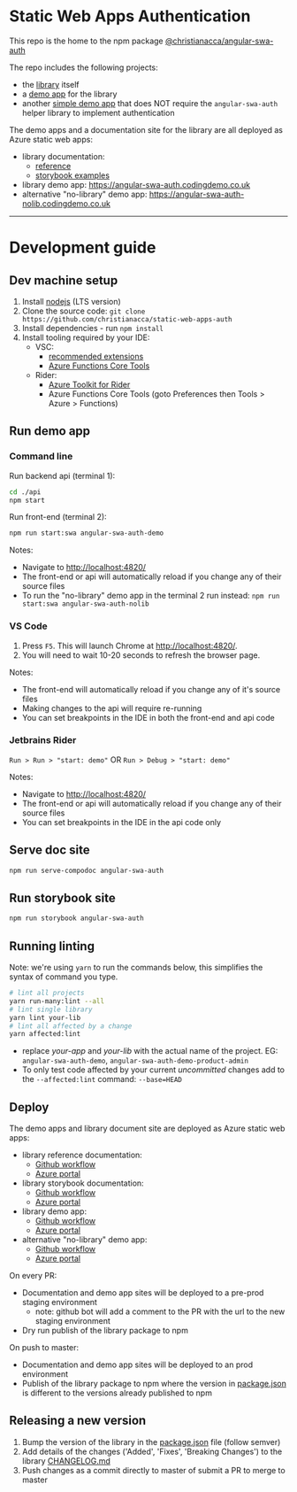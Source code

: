 # Static Web Apps Authentication

This repo is the home to the npm package [@christianacca/angular-swa-auth](https://www.npmjs.com/package/@christianacca/angular-swa-auth)

The repo includes the following projects:

* the [library](libs/angular-swa-auth/README.md) itself
* a [demo app](apps/angular-swa-auth-demo) for the library
* another [simple demo app](apps/angular-swa-auth-nolib) that does NOT require the <code>angular-swa-auth</code> helper library to implement authentication

The demo apps and a documentation site for the library are all deployed as Azure static web apps:

* library documentation: 
  - [reference](https://docs.angular-swa-auth.codingdemo.co.uk)
  - [storybook examples](https://stories.angular-swa-auth.codingdemo.co.uk)
* library demo app: <https://angular-swa-auth.codingdemo.co.uk>
* alternative "no-library" demo app: <https://angular-swa-auth-nolib.codingdemo.co.uk>

---

# Development guide

## Dev machine setup

1. Install [nodejs](https://nodejs.org/en/) (LTS version)
2. Clone the source code: `git clone https://github.com/christianacca/static-web-apps-auth`
3. Install dependencies - run `npm install`
4. Install tooling required by your IDE:
   - VSC: 
      - [recommended extensions](.vscode/extensions.json)
      - [Azure Functions Core Tools](https://github.com/Azure/azure-functions-core-tools#installing)
   - Rider:
      - [Azure Toolkit for Rider](https://plugins.jetbrains.com/plugin/11220-azure-toolkit-for-rider)
      - Azure Functions Core Tools (goto Preferences then Tools > Azure > Functions)

## Run demo app

### Command line

Run backend api (terminal 1):
```bash
cd ./api
npm start
```

Run front-end (terminal 2):
```bash
npm run start:swa angular-swa-auth-demo
```

Notes:
* Navigate to <http://localhost:4820/>
* The front-end or api will automatically reload if you change any of their source files
* To run the "no-library" demo app in the terminal 2 run instead: `npm run start:swa angular-swa-auth-nolib`

### VS Code

1. Press `F5`. This will launch Chrome at <http://localhost:4820/>.
2. You will need to wait 10-20 seconds to refresh the browser page.

Notes:
* The front-end will automatically reload if you change any of it's source files 
* Making changes to the api will require re-running
* You can set breakpoints in the IDE in both the front-end and api code

### Jetbrains Rider

`Run > Run > "start: demo"` OR `Run > Debug > "start: demo"`

Notes:
* Navigate to <http://localhost:4820/>
* The front-end or api will automatically reload if you change any of their source files
* You can set breakpoints in the IDE in the api code only

## Serve doc site

```bash
npm run serve-compodoc angular-swa-auth
```

## Run storybook site

```bash
npm run storybook angular-swa-auth
```

## Running linting

Note: we're using `yarn` to run the commands below, this simplifies the syntax of command you type.

```bash
# lint all projects
yarn run-many:lint --all
# lint single library
yarn lint your-lib
# lint all affected by a change
yarn affected:lint
```

- replace _your-app_ and _your-lib_ with the actual name of the project. EG: `angular-swa-auth-demo`, `angular-swa-auth-demo-product-admin`
- To only test code affected by your current _uncommitted_ changes add to the `--affected:lint` command: `--base=HEAD`

## Deploy

The demo apps and library document site are deployed as Azure static web apps:

* library reference documentation: 
  * [Github workflow](.github/workflows/azure-static-web-apps-polite-flower-0685e8810.yml)
  * [Azure portal](https://portal.azure.com/#@christiancrowhurstgmail.onmicrosoft.com/resource/subscriptions/44835aa1-a779-412a-8225-7422ff9a4f33/resourceGroups/angular-swa-auth-docs/providers/Microsoft.Web/staticSites/angular-swa-auth-docs/staticsite)
* library storybook documentation:
  * [Github workflow](.github/workflows/azure-static-web-apps-white-dune-078458a10.yml)
  * [Azure portal](https://portal.azure.com/#@christiancrowhurstgmail.onmicrosoft.com/resource/subscriptions/44835aa1-a779-412a-8225-7422ff9a4f33/resourcegroups/angular-swa-auth-stories/providers/Microsoft.Web/staticSites/angular-swa-auth-stories/staticsite)
* library demo app:
  * [Github workflow](.github/workflows/azure-static-web-apps-witty-mushroom-090fbbe10.yml)
  * [Azure portal](https://portal.azure.com/#@christiancrowhurstgmail.onmicrosoft.com/resource/subscriptions/44835aa1-a779-412a-8225-7422ff9a4f33/resourceGroups/angular-swa-auth-demo/providers/Microsoft.Web/staticSites/angular-swa-auth-demo/staticsite)
* alternative "no-library" demo app:
  * [Github workflow](.github/workflows/azure-static-web-apps-proud-water-05af79a10.yml)
  * [Azure portal](https://portal.azure.com/#@christiancrowhurstgmail.onmicrosoft.com/resource/subscriptions/44835aa1-a779-412a-8225-7422ff9a4f33/resourceGroups/angular-swa-auth-nolib/providers/Microsoft.Web/staticSites/angular-swa-auth-nolib/staticsite)

On every PR:

* Documentation and demo app sites will be deployed to a pre-prod staging environment 
  * note: github bot will add a comment to the PR with the url to the new staging environment
* Dry run publish of the library package to npm

On push to master:

* Documentation and demo app sites will be deployed to an prod environment
* Publish of the library package to npm where the version in [package.json](libs/angular-swa-auth/package.json) is different to the versions already published to npm

## Releasing a new version

1. Bump the version of the library in the [package.json](libs/angular-swa-auth/package.json) file (follow semver)
2. Add details of the changes ('Added', 'Fixes', 'Breaking Changes') to the library [CHANGELOG.md](libs/angular-swa-auth/CHANGELOG.md)
3. Push changes as a commit directly to master of submit a PR to merge to master
